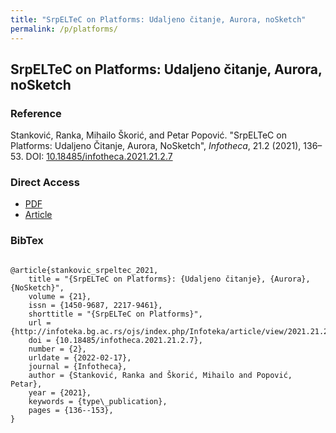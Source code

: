 ```yaml
---
title: "SrpELTeC on Platforms: Udaljeno čitanje, Aurora, noSketch"
permalink: /p/platforms/
---
```


<meta name="citation_title" content="SrpELTeC on Platforms: Udaljeno čitanje, Aurora, noSketch">
<meta name="citation_author" content="Ranka Stanković">
<meta name="citation_author" content="Mihailo Škorić">
<meta name="citation_author" content="Petar Popović">
<meta name="citation_publication_date" content="2021">
<meta name="citation_journal_name" content="Infotheca - Journal for Digital Humanities">
<meta name="citattion_journal_issue" content="21.2">

## SrpELTeC on Platforms: Udaljeno čitanje, Aurora, noSketch

### Reference

Stanković, Ranka, Mihailo Škorić, and Petar Popović. "SrpELTeC on Platforms: Udaljeno Čitanje, Aurora, NoSketch", _Infotheca_, 21.2 (2021), 136–53. DOI: [10.18485/infotheca.2021.21.2.7](https://doi.org/10.18485/infotheca.2021.21.2.7)

### Direct Access

- [PDF](https://github.com/distantreading/compendium/blob/main/f/platforms.pdf)
- [Article](https://infoteka.bg.ac.rs/ojs/index.php/Infoteka/article/view/2021.21.2.7_en/251)

### BibTex

```

@article{stankovic_srpeltec_2021,
	title = "{SrpELTeC on Platforms}: {Udaljeno čitanje}, {Aurora}, {NoSketch}",
	volume = {21},
	issn = {1450-9687, 2217-9461},
	shorttitle = "{SrpELTeC on Platforms}",
	url = {http://infoteka.bg.ac.rs/ojs/index.php/Infoteka/article/view/2021.21.2.7_en},
	doi = {10.18485/infotheca.2021.21.2.7},
	number = {2},
	urldate = {2022-02-17},
	journal = {Infotheca},
	author = {Stanković, Ranka and Škorić, Mihailo and Popović, Petar},
	year = {2021},
	keywords = {type\_publication},
	pages = {136--153},
}

```

<span class='Z3988' title='url_ver=Z39.88-2004&amp;ctx_ver=Z39.88-2004&amp;rfr_id=info%3Asid%2Fzotero.org%3A2&amp;rft_id=info%3Adoi%2F10.18485%2Finfotheca.2021.21.2.7&amp;rft_val_fmt=info%3Aofi%2Ffmt%3Akev%3Amtx%3Ajournal&amp;rft.genre=article&amp;rft.atitle=SrpELTeC%20on%20Platforms%3A%20%3Ci%3EUdaljeno%20%C4%8Ditanje%3C%2Fi%3E%20%2C%20Aurora%2C%20NoSketch&amp;rft.jtitle=Infotheca&amp;rft.stitle=Infotheca&amp;rft.volume=21&amp;rft.issue=2&amp;rft.aufirst=Ranka&amp;rft.aulast=Stankovi%C4%87&amp;rft.au=Ranka%20Stankovi%C4%87&amp;rft.au=Mihailo%20%C5%A0kori%C4%87&amp;rft.au=Petar%20Popovi%C4%87&amp;rft.date=2021&amp;rft.pages=136-153&amp;rft.spage=136&amp;rft.epage=153&amp;rft.issn=1450-9687%2C%202217-9461'></span>
